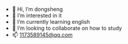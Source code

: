 - 👋 Hi, I’m dongsheng
- 👀 I’m interested in it
- 🌱 I’m currently learning english
- 💞️ I’m looking to collaborate on how to study
- 📫 1173589145@qq.com
